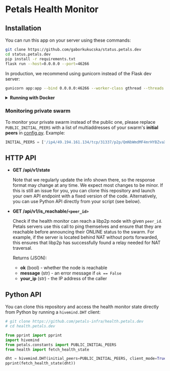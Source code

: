 # Petals Health Monitor

## Installation

You can run this app on your server using these commands:

```bash
git clone https://github.com/gaborkukucska/status.petals.dev
cd status.petals.dev
pip install -r requirements.txt
flask run --host=0.0.0.0 --port=46266
```

In production, we recommend using gunicorn instead of the Flask dev server:

```bash
gunicorn app:app --bind 0.0.0.0:46266 --worker-class gthread --threads 10 --timeout 120
```

<details>
<summary><b>Running with Docker</b></summary>

```bash
git clone https://github.com/gaborkukucska/status.petals.dev
cd status.petals.dev
docker-compose up --build -d
```
</details>

### Monitoring private swarm

To monitor your private swarm instead of the public one, please replace `PUBLIC_INITIAL_PEERS` with a list of multiaddresses of your swarm's **initial peers** in [config.py](config.py). Example:

```python
INITIAL_PEERS = ['/ip4/49.194.161.134/tcp/31337/p2p/QmNbWmdMF4mrHYBZvaX1aWmEHw1i6Sh7E1sVZdqE1LFbFm']
```

## HTTP API

- **GET /api/v1/state**

    Note that we regularly update the info shown there, so the response format may change at any time. We expect most changes to be minor.
    If this is still an issue for you, you can clone this repository and launch your own API endpoint with a fixed version of the code.
    Alternatively, you can use Python API directly from your script (see below).

- **GET /api/v1/is_reachable/`<peer_id>`**

    Check if the health monitor can reach a libp2p node with given `peer_id`.
    Petals servers use this call to ping themselves and ensure that they are reachable before announcing their ONLINE status to the swarm.
    For example, if the server is located behind NAT without ports forwarded,
    this ensures that libp2p has successfully found a relay needed for NAT traversal.

    Returns (JSON):

    - **ok** (bool) - whether the node is reachable
    - **message** (str) - an error message if `ok == False`
    - **your_ip** (str) - the IP address of the caller

## Python API

You can clone this repository and access the health monitor state directly from Python by running a `hivemind.DHT` client:

```python
# git clone https://github.com/petals-infra/health.petals.dev
# cd health.petals.dev

from pprint import pprint
import hivemind
from petals.constants import PUBLIC_INITIAL_PEERS
from health import fetch_health_state

dht = hivemind.DHT(initial_peers=PUBLIC_INITIAL_PEERS, client_mode=True, start=True)
pprint(fetch_health_state(dht))
```
